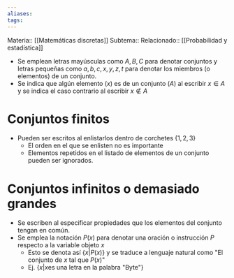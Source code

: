 ```yaml
---
aliases: 
tags:
---
```

Materia:: [[Matemáticas discretas]]
Subtema:: 
Relacionado:: [[Probabilidad y estadística]]

- Se emplean letras mayúsculas como $A, B, C$ para denotar conjuntos y letras pequeñas como $a,b,c,x,y,z,t$ para denotar los miembros (o elementos) de un conjunto. 
- Se indica que algún elemento $(x)$  es de un conjunto $(A)$ al escribir $x \in A$ y se indica el caso contrario al escribir $x \notin A$

# Conjuntos finitos 
- Pueden ser escritos al enlistarlos dentro de corchetes $\{1,2,3\}$
	- El orden en el que se enlisten no es importante
	- Elementos repetidos en el listado de elementos de un conjunto pueden ser ignorados.

# Conjuntos infinitos o demasiado grandes 
- Se escriben al especificar propiedades que los elementos del conjunto tengan en común. 
- Se emplea la notación $P(x)$ para denotar una oración o instrucción $P$ respecto a la variable objeto $x$ 
	- Esto se denota así $\{x | P(x)\}$ y se traduce a lenguaje natural como "El conjunto de $x$ tal que $P(x)$"
	- Ej. $\{x | x \text{es una letra en la palabra "Byte"}\}$ 










